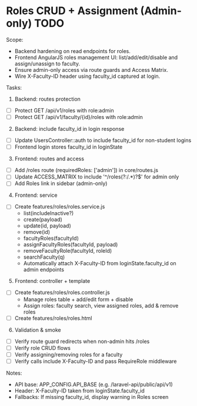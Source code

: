 # Roles CRUD + Assignment (Admin-only) TODO

Scope:
- Backend hardening on read endpoints for roles.
- Frontend AngularJS roles management UI: list/add/edit/disable and assign/unassign to faculty.
- Ensure admin-only access via route guards and Access Matrix.
- Wire X-Faculty-ID header using faculty_id captured at login.

Tasks:

1) Backend: routes protection
- [ ] Protect GET /api/v1/roles with role:admin
- [ ] Protect GET /api/v1/faculty/{id}/roles with role:admin

2) Backend: include faculty_id in login response
- [ ] Update UsersController::auth to include faculty_id for non-student logins
- [ ] Frontend login stores faculty_id in loginState

3) Frontend: routes and access
- [ ] Add /roles route (requiredRoles: ['admin']) in core/routes.js
- [ ] Update ACCESS_MATRIX to include '^/roles(?:/.*)?$' for admin only
- [ ] Add Roles link in sidebar (admin-only)

4) Frontend: service
- [ ] Create features/roles/roles.service.js
  - list(includeInactive?)
  - create(payload)
  - update(id, payload)
  - remove(id)
  - facultyRoles(facultyId)
  - assignFacultyRoles(facultyId, payload)
  - removeFacultyRole(facultyId, roleId)
  - searchFaculty(q)
  - Automatically attach X-Faculty-ID from loginState.faculty_id on admin endpoints

5) Frontend: controller + template
- [ ] Create features/roles/roles.controller.js
  - Manage roles table + add/edit form + disable
  - Assign roles: faculty search, view assigned roles, add & remove roles
- [ ] Create features/roles/roles.html

6) Validation & smoke
- [ ] Verify route guard redirects when non-admin hits /roles
- [ ] Verify role CRUD flows
- [ ] Verify assigning/removing roles for a faculty
- [ ] Verify calls include X-Faculty-ID and pass RequireRole middleware

Notes:
- API base: APP_CONFIG.API_BASE (e.g. /laravel-api/public/api/v1)
- Header: X-Faculty-ID taken from loginState.faculty_id
- Fallbacks: If missing faculty_id, display warning in Roles screen
